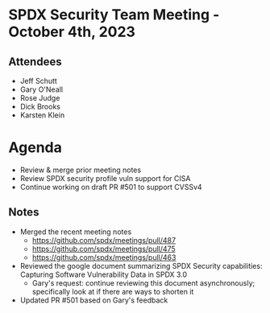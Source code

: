 # SPDX Security Team Meeting - October 4th, 2023

## Attendees
* Jeff Schutt
* Gary O'Neall
* Rose Judge
* Dick Brooks
* Karsten Klein

# Agenda
* Review & merge prior meeting notes
* Review SPDX security profile vuln support for CISA
* Continue working on draft PR #501 to support CVSSv4


## Notes
* Merged the recent meeting notes
  * https://github.com/spdx/meetings/pull/487
  * https://github.com/spdx/meetings/pull/475
  * https://github.com/spdx/meetings/pull/463
* Reviewed the google document summarizing SPDX Security capabilities: Capturing Software Vulnerability Data in SPDX 3.0
  * Gary's request: continue reviewing this document asynchronously; specifically look at if there are ways to shorten it
 * Updated PR #501 based on Gary's feedback
